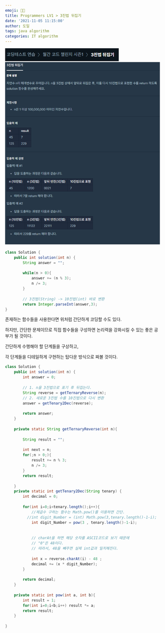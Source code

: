 ```yaml
---
emoji: 👨‍💻
title: Programmers LV1 > 3진법 뒤집기
date: '2021-11-05 11:15:00'
author: 도일
tags: java algorithm
categories: IT algorithm
---
```



![image-20211105105303736](./img/image-20211105105303736.png)
![image-20211105103344000](./img/image-20211105103344000.png)

```java
class Solution {
    public int solution(int n) {
        String answer = "";

        while(n > 0){
            answer += (n % 3);
            n /= 3;
        }
        
        // 3진법(String) -> 10진법(int) 바로 변환
        return Integer.parseInt(answer,3); 
}
```

존재하는 함수들을 사용한다면 위처럼 간단하게 코딩할 수도 있다.

하지만, 간단한 문제이므로 직접 함수들을 구성하면
논리력을 강화시킬 수 있는 좋은 공부가 될 것이다.



간단하게 수행해야 할 단계들을 구상하고,

각 단계들을 디테일하게 구현하는 탑다운 방식으로 짜볼 것이다.




```java
class Solution {
    public int solution(int n) {
        int answer = 0;
        
        // 1. n을 3진법으로 표기 후 뒤집는다.
        String reverse = getTernaryReverse(n);
        // 2. 새로운 3진법 수를 10진법으로 다시 변환
        answer = getTenary2Dec(reverse);

        return answer;
    }
    
    private static String getTernaryReverse(int n){

        String result = "";

        int next = n;
        for(;n > 0;){
            result += n % 3;
            n /= 3;
        }
        return result;

    }
    private static int getTenary2Dec(String tenary) {
        int decimal = 0;

        for(int i=0;i<tenary.length();i++){
            //제곱수 구하는 함수는 Math.pow()를 이용하면 간단.
          //int digit_Number = (int) Math.pow(3,tenary.length()-1-i);            
            int digit_Number = pow(3 , tenary.length()-1-i);
            
            
            // charAt을 하면 해당 숫자를 ASCII코드로 보기 때문에
            // "0"은 48이다.
            // 따라서, 48을 빼주면 실제 int값과 일치해진다.
            
            int x = reverse.charAt(i) - 48 ;
            decimal += (x * digit_Number);
        }

        return decimal;
    }
    
    private static int pow(int a, int b){
        int result = 1;
        for(int i=0;i<b;i++) result *= a;
        return result;
    }
    
}
```

